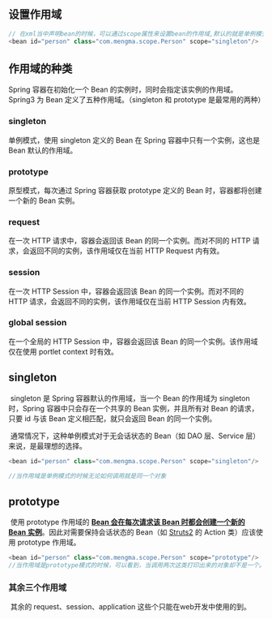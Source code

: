 ## 设置作用域

```java
// 在xml当中声明bean的时候，可以通过scope属性来设置bean的作用域,默认的就是单例模式singleton模式
<bean id="person" class="com.mengma.scope.Person" scope="singleton"/>
```



## 作用域的种类

Spring 容器在初始化一个 Bean 的实例时，同时会指定该实例的作用域。Spring3 为 Bean 定义了五种作用域。（singleton 和 prototype 是最常用的两种）

### singleton

单例模式，使用 singleton 定义的 Bean 在 Spring 容器中只有一个实例，这也是 Bean 默认的作用域。

### prototype

原型模式，每次通过 Spring 容器获取 prototype 定义的 Bean 时，容器都将创建一个新的 Bean 实例。

### request

在一次 HTTP 请求中，容器会返回该 Bean 的同一个实例。而对不同的 HTTP 请求，会返回不同的实例，该作用域仅在当前 HTTP Request 内有效。

### session

在一次 HTTP Session 中，容器会返回该 Bean 的同一个实例。而对不同的 HTTP 请求，会返回不同的实例，该作用域仅在当前 HTTP Session 内有效。

### global session

在一个全局的 HTTP Session 中，容器会返回该 Bean 的同一个实例。该作用域仅在使用 portlet context 时有效。



## singleton 

​	singleton 是 Spring 容器默认的作用域，当一个 Bean 的作用域为 singleton 时，Spring 容器中只会存在一个共享的 Bean 实例，并且所有对 Bean 的请求，只要 id 与该 Bean 定义相匹配，就只会返回 Bean 的同一个实例。

​	通常情况下，这种单例模式对于无会话状态的 Bean（如 DAO 层、Service 层）来说，是最理想的选择。

```java
<bean id="person" class="com.mengma.scope.Person" scope="singleton"/>
  
//当作用域是单例模式的时候无论如何调用就是同一个对象
```



## prototype

​	使用 prototype 作用域的 <u>**Bean 会在每次请求该 Bean 时都会创建一个新的 Bean 实例**</u>。因此对需要保持会话状态的 Bean（如 [Struts2](http://c.biancheng.net/struts2/) 的 Action 类）应该使用 prototype 作用域。

```java
<bean id="person" class="com.mengma.scope.Person" scope="prototype"/>
//当作用域是prototype模式的时候，可以看到，当调用两次这类打印出来的对象却不是一个。
```



### 其余三个作用域

​	其余的 request、session、application 这些个只能在web开发中使用的到。

